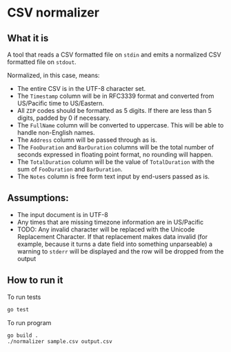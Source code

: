 # CSV normalizer

## What it is

A tool that reads a CSV formatted file on `stdin` and
emits a normalized CSV formatted file on `stdout`.

Normalized, in this case, means:

* The entire CSV is in the UTF-8 character set.
* The `Timestamp` column will be in RFC3339 format and converted from US/Pacific time to US/Eastern.
* All `ZIP` codes should be formatted as 5 digits. If there are less
  than 5 digits, padded by 0 if necessary.
* The `FullName` column will be converted to uppercase. This will be
  able to handle non-English names.
* The `Address` column will be passed through as is.
* The `FooDuration` and `BarDuration` columns will be the
  total number of seconds expressed in floating point format, no rounding will happen.
* The `TotalDuration` column will be the value of `TotalDuration` with the sum of
  `FooDuration` and `BarDuration`.
* The `Notes` column is free form text input by end-users passed as is.

## Assumptions:

* The input document is in UTF-8
* Any times that are missing timezone information are in US/Pacific
* TODO: Any invalid character will be replaced with the Unicode Replacement
Character. If that replacement makes data invalid (for example,
because it turns a date field into something unparseable) a 
warning to `stderr` will be displayed and the row will be dropped from the output

## How to run it
To run tests
```sh
go test
```

To run program
```sh
go build .
./normalizer sample.csv output.csv
```

